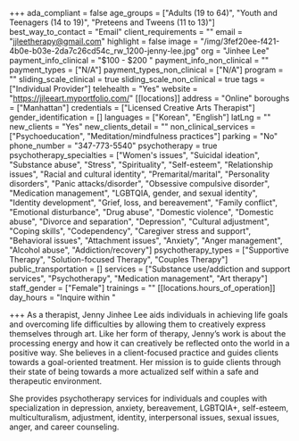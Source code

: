 +++
ada_compliant = false
age_groups = ["Adults (19 to 64)", "Youth and Teenagers (14 to 19)", "Preteens and Tweens (11 to 13)"]
best_way_to_contact = "Email"
client_requirements = ""
email = "jjleetherapy@gmail.com"
highlight = false
image = "/img/3fef20ee-f421-4b0e-b03e-2da7c26cd54c_rw_1200-jenny-lee.jpg"
org = "Jinhee Lee"
payment_info_clinical = "$100 - $200 "
payment_info_non_clinical = ""
payment_types = ["N/A"]
payment_types_non_clinical = ["N/A"]
program = ""
sliding_scale_clinical = true
sliding_scale_non_clinical = true
tags = ["Individual Provider"]
telehealth = "Yes"
website = "https://jjleeart.myportfolio.com/"
[[locations]]
address = "Online"
boroughs = ["Manhattan"]
credentials = ["Licensed Creative Arts Therapist"]
gender_identification = []
languages = ["Korean", "English"]
latLng = ""
new_clients = "Yes"
new_clients_detail = ""
non_clinical_services = ["Psychoeducation", "Meditation/mindfulness practices"]
parking = "No"
phone_number = "347-773-5540"
psychotherapy = true
psychotherapy_specialties = ["Women's issues", "Suicidal ideation", "Substance abuse", "Stress", "Spirituality", "Self-esteem", "Relationship issues", "Racial and cultural identity", "Premarital/marital", "Personality disorders", "Panic attacks/disorder", "Obsessive compulsive disorder", "Medication management", "LGBTQIA, gender, and sexual identity", "Identity development", "Grief, loss, and bereavement", "Family conflict", "Emotional disturbance", "Drug abuse", "Domestic violence", "Domestic abuse", "Divorce and separation", "Depression", "Cultural adjustment", "Coping skills", "Codependency", "Caregiver stress and support", "Behavioral issues", "Attachment issues", "Anxiety", "Anger management", "Alcohol abuse", "Addiction/recovery"]
psychotherapy_types = ["Supportive Therapy", "Solution-focused Therapy", "Couples Therapy"]
public_transportation = []
services = ["Substance use/addiction and support services", "Psychotherapy", "Medication management", "Art therapy"]
staff_gender = ["Female"]
trainings = ""
[[locations.hours_of_operation]]
day_hours = "Inquire within "

+++
As a therapist, Jenny Jinhee Lee aids individuals in achieving life goals and overcoming life difficulties by allowing them to creatively express themselves through art. Like her form of therapy, Jenny’s work is about the processing energy and how it can creatively be reflected onto the world in a positive way. She believes in a client-focused practice and guides clients towards a goal-oriented treatment. Her mission is to guide clients through their state of being towards a more actualized self within a safe and therapeutic environment. 

She provides psychotherapy services for individuals and couples with specialization in depression, anxiety, bereavement, LGBTQIA+, self-esteem, multiculturalism, adjustment, identity, interpersonal issues, sexual issues, anger, and career counseling.